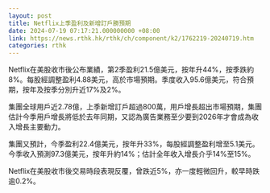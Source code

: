```yaml
---
layout: post
title: Netflix上季盈利及新增訂戶勝預期
date: 2024-07-19 07:17:21.000000000 +08:00
link: https://news.rthk.hk/rthk/ch/component/k2/1762219-20240719.htm
categories: rthk
---
```


Netflix在美股收市後公布業績，第2季盈利21.5億美元，按年升44%，按季跌約8%。每股經調整盈利4.88美元，高於市場預期。季度收入95.6億美元，符合預期，按年及按季分別升近17%及2%。

集團全球用戶近2.78億，上季新增訂戶超過800萬，用戶增長超出市場預期，集團估計今季用戶增長將低於去年同期，又認為廣告業務至少要到2026年才會成為收入增長主要動力。

集團又預計，今季盈利22.4億美元，按年升33%，每股經調整盈利增至5.1美元。今季收入預測97.3億美元，按年升約14%；估計全年收入增長介乎14%至15%。

Netflix在美股收市後交易時段表現反覆，曾跌近5%，亦一度輕微回升，較早時跌逾0.2%。
